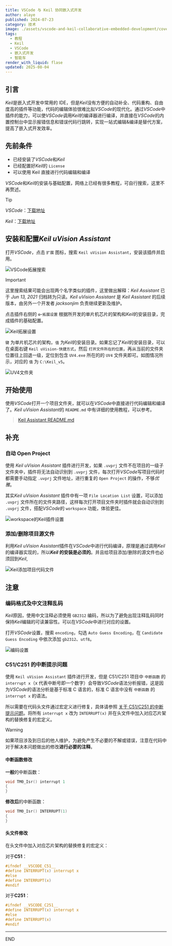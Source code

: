 ```yaml
---
title: VSCode 与 Keil 协同嵌入式开发
author: alaye
published: 2024-07-23
category: 技术
image: ./assets/vscode-and-keil-collaborative-embedded-development/cover.png
tags:
  - 教程
  - Keil
  - VSCode
  - 嵌入式开发
  - 智能车
render_with_liquid: flase
updated: 2025-08-04
---
```


## 引言

*Keil*是嵌入式开发中常用的 IDE，但是*Keil*没有方便的自动补全、代码重构、自由度高的插件等功能，代码的编辑体验很难比拟*VSCode*的现代化。通过*VSCode*中插件的能力，可以使*VSCode*调用*Keil*的编译器进行编译，并直接在*VSCode*的内置控制台中显示报错信息和错误代码行跳转，实现一站式编辑&编译是替代方案，提高了嵌入式开发效率。

## 先前条件

* 已经安装了*VSCode*和*Keil*
* 已经配置好*Keil*的 `License`
* 可以使用 Keil 直接进行代码编辑和编译

*VSCode*和*Keil*的安装与基础配置，网络上已经有很多教程，可自行搜索，这里不再赘述。

>[!TIP]
> *VSCode*：[下载地址](https://code.visualstudio.com/download)
> 
> *Keil*：[下载地址](https://www.keil.com/download/product/)

## 安装和配置*Keil uVision Assistant*

打开*VSCode*，点击 `扩展` 图标，搜索 `Keil uVision Assistant`，安装该插件并启用。

![VSCode拓展搜索](./assets/vscode-and-keil-collaborative-embedded-development/VSCode拓展搜索.png)

> [!IMPORTANT]
> 这里搜索结果可能会出现两个名字类似的插件，这里做出解释：*Keil Assistant* 已于 *Jun 13, 2021* 归档转为只读。*Keil uVision Assistant* 是 *Keil Assistant* 的后续版本，由另外一个开发者 *jacksonjim* 负责继续更新及维护。 

点击插件右侧的 `⚙️`-`拓展设置` 根据所开发的单片机芯片的架构和*Keil*的安装目录，完成插件的基础配置。

![Keil拓展设置](./assets/vscode-and-keil-collaborative-embedded-development/Keil%E6%8B%93%E5%B1%95%E8%AE%BE%E7%BD%AE.png)

`键` 为单片机芯片的架构，`值` 为*Keil*的安装目录。如果忘记了*Keil*的安装目录，可以在桌面右键 `Keil uVision-快捷方式`，然后 `打开文件所在的位置`，再从当前的文件夹位置往上回退一级，定位到包含 `UV4.exe` 所在的的 `UV4` 文件夹即可。如图情况所示，对应的 `值` 为 `C:\Keil_v5`。

![UV4文件夹](./assets/vscode-and-keil-collaborative-embedded-development/UV4%E6%96%87%E4%BB%B6%E5%A4%B9.png)

## 开始使用

使用*VSCode*打开一个项目文件夹，就可以在*VSCode*中直接进行代码编辑和编译了。*Keil uVision Assistant*的 `README.md` 中有详细的使用教程，可以参考。

>[Keil Assistant README.md](https://github.com/jacksonjim/keil-assistant/blob/master/README.md)

## 补充

### 自动 Open Project

使用 *Keil uVision Assistant* 插件进行开发，如果 `.uvprj` 文件不在项目的一级子文件夹中，插件将无法自动识别到 `.uvprj` 文件，每次打开*VSCode*写项目代码时都需要手动指定 `.uvprj` 文件地址，进行重复的 `Open Project` 的操作，不够*优雅*。

其实*Keil uVision Assistant* 插件中有一项 `File Location List` 设置，可以添加 `.uvprj` 文件所在的文件夹路径，这样每次打开项目文件夹时插件就会自动识别到 `.uvprj` 文件，搭配*VSCode*的 `workspace` 功能，体验更佳。

![workspace的Keil插件设置](./assets/vscode-and-keil-collaborative-embedded-development/workspace%E7%9A%84Keil%E6%8F%92%E4%BB%B6%E8%AE%BE%E7%BD%AE.png)  

### 添加/删除项目源文件

利用*Keil uVision Assistant*插件在*VSCode*中进行代码编译，原理是通过调用*Keil*的编译器实现的，所以***Keil* 的安装是必须的**。并且给项目添加/删除的源文件也必须回到*Keil*, 

![Keil添加项目代码文件](./assets/vscode-and-keil-collaborative-embedded-development/Keil%E6%B7%BB%E5%8A%A0%E9%A1%B9%E7%9B%AE%E4%BB%A3%E7%A0%81%E6%96%87%E4%BB%B6.png)  

## 注意

### 编码格式及中文注释乱码

*Keil*原因，使用中文注释必须使用 `GB2312` 编码，所以为了避免出现注释乱码同时保持*Keil*编辑的可读兼容性。可以在*VSCode*中进行对应的设置。

打开*VSCode*设置，搜索 `encoding`，勾选 `Auto Guess Encoding`，在 `Candidate Guess Encoding` 中依次添加 `gb2312`、`utf8`。

![编码设置](./assets/vscode-and-keil-collaborative-embedded-development/%E7%BC%96%E7%A0%81%E8%AE%BE%E7%BD%AE.png)  

### C51/C251 的中断提示问题

使用 `Keil uVision Assistant` 插件进行开发，但是 C51/C251 项目中 `中断函数` 的 `interrupt x`（x 代表中断号即一个数字）会导致*VSCode*语法分析报错，这是因为*VSCode*的语法分析是基于标准 C 语言的，标准 C 语言中没有 `中断函数` 的 `interrupt x` 的语法。

所以需要在代码头文件通过宏定义进行修复，具体请参照 [关于 C51/C251 的中断提示问题](https://github.com/jacksonjim/keil-assistant/blob/master/README.md)。将所有 `interrupt x` 改为 `INTERRUPT(x)` 并在头文件中加入对应芯片架构的替换修复的宏定义。

>[!WARNING]
>如果项目涉及到日后的他人维护，为避免产生不必要的不解或错误，注意在代码中对于解决本问题做出的修改**进行必要的注释**。

#### 中断函数修改

**一般**的中断函数：
```c
void TM0_Isr() interrupt 1
{
}
```
**修改后**的中断函数：
```c
void TM0_Isr() INTERRUPT(1)
{
}
```

#### 头文件修改

在头文件中加入对应芯片架构的替换修复的宏定义：

对于**C51**：

```c
#ifndef __VSCODE_C51__
#define INTERRUPT(x) interrupt x
#else
#define INTERRUPT(x)
#endif
```

对于**C251**：

```c
#ifndef __VSCODE_C251__
#define INTERRUPT(x) interrupt x
#else
#define INTERRUPT(x)
#endif
```

---

END